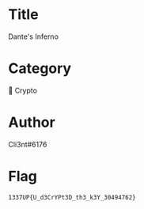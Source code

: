 # Title

Dante's Inferno

# Category

🔐 Crypto

# Author

Cli3nt#6176

# Flag

`1337UP{U_d3CrYPt3D_th3_k3Y_30494762}`
